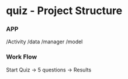 # quiz - Project Structure
### APP
/Activity
/data
/manager
/model

### Work Flow

Start Quiz -> 5 questions -> Results





